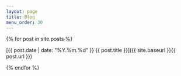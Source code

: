 ```yaml
---
layout: page
title: Blog
menu_order: 30
---
```

{% for post in site.posts %}

[{{ post.date | date: "%Y.%m.%d" }} {{ post.title }}]({{ site.baseurl }}{{ post.url }})

{% endfor %}
